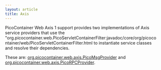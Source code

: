 ```yaml
---
layout: article
title: Axis
---
```


PicoContainer Web Axis 1 support provides two implementations of Axis service providers that use the "org.picocontainer.web.PicoServletContainerFilter:javadoc/core/org/picocontainer/web/PicoServletContainerFilter.html to instantiate service classes and resolve their dependencies.

These are: [org.picocontainer.web.axis.PicoMsgProvider](/javadoc/axis/org/picocontainer/web/axis/PicoMsgProvider.html) and [org.picocontainer.web.axis.PicoRPCProvider](javadoc/axis/org/picocontainer/web/axis/PicoRPCProvider.html).
